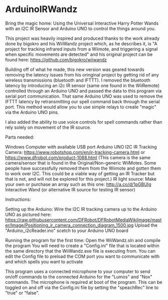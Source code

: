 # ArduinoIRWandz
Bring the magic home: Using the Universal Interactive Harry Potter Wands with an I2C IR Sensor and Arduino UNO to control the things around you. 

This project was heavily inspired and produced thanks to the work already done by bigokro and his WiiWandz project which, as he describes 
it, is "A project for tracking infrared inputs from a Wiimote, and triggering a signal when specific movements are detected" and his 
original project can be found here: https://github.com/bigokro/wiiwandz

Building off of what he made, this new version was geared towards removing the latency issues from his oringinal project by getting rid of any wireless transmissions (bluetooth and IFTTT). I removed the bluetooth latency by introducing an i2c IR sensor (same one found in the WiiRemote) controlled through an Arduino UNO and passed the data to this program via serial port communication. That same Arduino UNO was used to remove the IFTTT latency by retransmitting our spell command back through the serial port. This method would allow you to use simple relays to create "magic" via the Arduino UNO pins.

I also added the ability to use voice controls for spell commands rather than rely solely on movement of the IR source. 

Parts needed:

Windows Computer with available USB port
Arduino UNO
I2C IR Tracking Camera: https://www.robotshop.com/en/ir-tracking-camera.html or https://www.dfrobot.com/product-1088.html
   (This camera is the same camera/sensor that is found in the Original/Non-generic WiiMotes. Some people have successfully removed them 
   from the Wiimote and gotten them to work over I2C. This could be a viable way of getting an IR Tracker but that is not, and will 
   not be explored for this project.)
IR light source: Make your own or purchase an array such as this one: http://a.co/d/1pGBUIg
Interactive Wand (or alternative IR source for testing IR sensor)

Instructions:

Setting up the Arduino:
Wire the I2C IR tracking camera up to the Arduino UNO as pictured here: 
https://raw.githubusercontent.com/DFRobot/DFRobotMediaWikiImage/master/Image/Positioning_ir_camera_connection_diagram_1500.jpg
Upload the "Arduino_i2cReader.ino" scetch to your Arduino UNO board

Running the program for the first time:
Open the WiiWandz.sln and compile the program
You will need to create a "Config.ini" file that is located within the same directory that the WiiWandz.exe file is executing from. You 
can edit the Config file to preload the COM port you want to communicate with and which spells you want to activate
    
This program uses a connected microphone to your computer to send on/off commands to the connected Arduino for the "Lumos" and "Nox"
commands. The microphone is required at boot of the program. This can be toggled on and off via the Config.ini file by setting the
"speachRec" line to "true" or "false".
 
